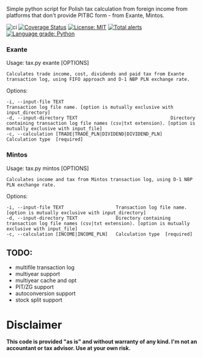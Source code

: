 Simple python script for Polish tax calculation from foreign income from platforms that don't provide PIT8C form - from Exante, Mintos.

![ci](https://github.com/rysiok/PLTaxTribute/actions/workflows/python-package.yml/badge.svg) [![Coverage Status](https://coveralls.io/repos/github/rysiok/PLTaxTribute/badge.svg)](https://coveralls.io/github/rysiok/PLTaxTribute) [![License: MIT](https://img.shields.io/badge/License-MIT-yellow.svg)](https://opensource.org/licenses/MIT) [![Total alerts](https://img.shields.io/lgtm/alerts/g/rysiok/PLTaxTribute.svg?logo=lgtm&logoWidth=18)](https://lgtm.com/projects/g/rysiok/PLTaxTribute/alerts/) [![Language grade: Python](https://img.shields.io/lgtm/grade/python/g/rysiok/PLTaxTribute.svg?logo=lgtm&logoWidth=18)](https://lgtm.com/projects/g/rysiok/PLTaxTribute/context:python)

### Exante
Usage: tax.py exante [OPTIONS]

    Calculates trade income, cost, dividends and paid tax from Exante
    transaction log, using FIFO approach and D-1 NBP PLN exchange rate.

Options:

    -i, --input-file TEXT                                       Transaction log file name. [option is mutually exclusive with input_directory]
    -d, --input-directory TEXT                                  Directory containing transaction log file names (csv|txt extension). [option is mutually exclusive with input_file]
    -c, --calculation [TRADE|TRADE_PLN|DIVIDEND|DIVIDEND_PLN]   Calculation type  [required]

### Mintos

Usage: tax.py mintos [OPTIONS]

    Calculates income and tax from Mintos transaction log, using D-1 NBP PLN exchange rate.

Options:
    
    -i, --input-file TEXT                   Transaction log file name.  [option is mutually exclusive with input_directory]
    -d, --input-directory TEXT              Directory containing transaction log file names (csv|txt extension). [option is mutually exclusive with input_file]
    -c, --calculation [INCOME|INCOME_PLN]   Calculation type  [required]


## TODO:

- multifile transaction log
- multiyear support
- multiyear cache and opt
- PIT/ZG support
- autoconversion support
- stock split support

# Disclaimer

**This code is provided "as is" and without warranty of any kind. I'm not an accountant or tax advisor. Use at your own risk.**
